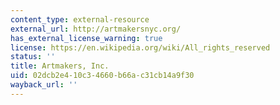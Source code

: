 ```yaml
---
content_type: external-resource
external_url: http://artmakersnyc.org/
has_external_license_warning: true
license: https://en.wikipedia.org/wiki/All_rights_reserved
status: ''
title: Artmakers, Inc.
uid: 02dcb2e4-10c3-4660-b66a-c31cb14a9f30
wayback_url: ''
---
```

